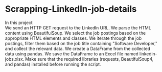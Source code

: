 # Scrapping-LinkedIn-job-details
In this project    
We send an HTTP GET request to the LinkedIn URL.
We parse the HTML content using BeautifulSoup.
We select the job postings based on the appropriate HTML elements and classes.
We iterate through the job postings, filter them based on the job title containing "Software Developer," and collect the relevant data.
We create a DataFrame from the collected data using pandas.
We save the DataFrame to an Excel file named linkedin-jobs.xlsx.
Make sure that the required libraries (requests, BeautifulSoup4, and pandas) installed before running the script. 
